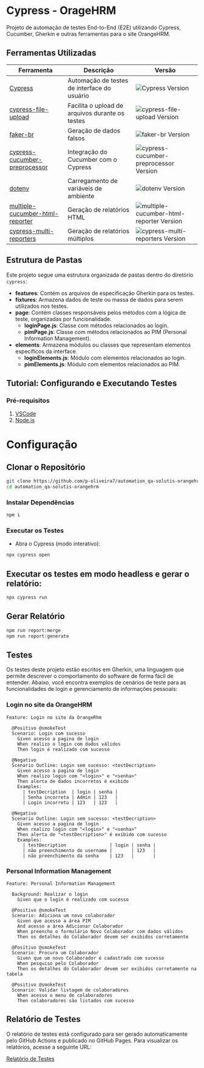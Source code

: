 # Cypress - OrageHRM

Projeto de automação de testes End-to-End (E2E) utilizando Cypress, Cucumber, Gherkin e outras ferramentas para o site OrangeHRM.

## Ferramentas Utilizadas

| Ferramenta | Descrição | Versão |
|------------|-----------|--------|
| [Cypress](https://www.npmjs.com/package/cypress) | Automação de testes de interface do usuário | ![Cypress Version](https://img.shields.io/badge/cypress-v13.3.1-brightgreen) |
| [cypress-file-upload](https://www.npmjs.com/package/cypress-file-upload) | Facilita o upload de arquivos durante os testes | ![cypress-file-upload Version](https://img.shields.io/badge/cypress--file--upload-v5.0.8-brightgreen) |
| [faker-br](https://www.npmjs.com/package/faker-br) | Geração de dados falsos | ![faker-br Version](https://img.shields.io/badge/faker--br-v0.4.1-brightgreen) |
| [cypress-cucumber-preprocessor](https://www.npmjs.com/package/cypress-cucumber-preprocessor) | Integração do Cucumber com o Cypress | ![cypress-cucumber-preprocessor Version](https://img.shields.io/badge/cypress--cucumber--preprocessor-v4.3.1-brightgreen) |
| [dotenv](https://www.npmjs.com/package/dotenv) | Carregamento de variáveis de ambiente | ![dotenv Version](https://img.shields.io/badge/dotenv-v16.3.1-brightgreen) |
| [multiple-cucumber-html-reporter](https://www.npmjs.com/package/multiple-cucumber-html-reporter) | Geração de relatórios HTML | ![multiple-cucumber-html-reporter Version](https://img.shields.io/badge/multiple--cucumber--html--reporter-v3.5.0-brightgreen) |
| [cypress-multi-reporters](https://www.npmjs.com/package/cypress-multi-reporters) | Geração de relatórios múltiplos | ![cypress-multi-reporters Version](https://img.shields.io/badge/cypress--multi--reporters-v1.6.3-brightgreen) |

## Estrutura de Pastas
Este projeto segue uma estrutura organizada de pastas dentro do diretório `cypress`:

- **features**: Contém os arquivos de especificação Gherkin para os testes.
- **fixtures**: Armazena dados de teste ou massa de dados para serem utilizados nos testes.
- **page**: Contém classes responsáveis pelos métodos com a lógica de teste, organizadas por funcionalidade.
  - **loginPage.js**: Classe com métodos relacionados ao login.
  - **pimPage.js**: Classe com métodos relacionados ao PIM (Personal Information Management).
- **elements**: Armazena módulos ou classes que representam elementos específicos da interface.
  - **loginElements.js**: Módulo com elementos relacionados ao login.
  - **pimElements.js**: Módulo com elementos relacionados ao PIM.

## Tutorial: Configurando e Executando Testes

### Pré-requisitos
1. [VSCode](https://code.visualstudio.com/)
2. [Node.js](https://nodejs.org/)

# Configuração

## Clonar o Repositório
```bash
git clone https://github.com/p-oliveira7/automation_qa-solutis-orangehrm.git
cd automation_qa-solutis-orangehrm
```
### Instalar Dependências
```bash
npm i
```
### Executar os Testes
- Abra o Cypress (modo interativo):
```bash
npx cypress open
```
## Executar os testes em modo headless e gerar o relatório:

```bash
npx cypress run
```
## Gerar Relatório

```bash
npm run report:merge
npm run report:generate
```
## Testes

Os testes deste projeto estão escritos em Gherkin, uma linguagem que permite descrever o comportamento do software de forma fácil de entender. Abaixo, você encontra exemplos de cenários de teste para as funcionalidades de login e gerenciamento de informações pessoais:

### Login no site da OrangeHRM
```gherkin
Feature: Login no site da OrangeRhm

  @Positivo @smokeTest
  Scenario: Login com sucesso
    Given acesso a pagina de login
    When realizo o login com dados válidos
    Then login é realizado com sucesso

  @Negativo
  Scenario Outline: Login sem sucesso: <testDecription>
    Given acesso a pagina de login
    When realizo login com "<login>" e "<senha>"
    Then alerta de dados incorretos é exibido
    Examples:
      | testDecription  | login | senha |
      | Senha incorreta | Admin | 123   |
      | Login incorreto | 123   | 123   |

  @Negativo
  Scenario Outline: Login sem sucesso: <testDecription>
    Given acesso a pagina de login
    When realizo login com "<login>" e "<senha>"
    Then alerta de "<testDecription>" é exibido com sucesso
    Examples:
      | testDecription                | login | senha |
      | não preenchimento do username |       | 123   |
      | não preenchimento da senha    | 123   |       |

```
### Personal Information Management
```gherkin
Feature: Personal Information Management

  Background: Realizar o login
    Given que o login é realizado com sucesso

  @Positivo @smokeTest
  Scenario: Adiciona um novo colaborador
    Given que acesso a área PIM
    And acesso a área Adicionar Colaborador
    When preencho o formulário Novo Colaborador com dados válidos
    Then os detalhes do Colaborador devem ser exibidos corretamente
    
  @Positivo @smokeTest
  Scenario: Procura um Colaborador
    Given que um novo Colaborador é cadastrado com sucesso
    When pesquiso pelo Colaborador
    Then os detalhes do Colaborador devem ser exibidos corretamente na tabela

  @Positivo @smokeTest
  Scenario: Validar listagem de colaboradores
    When acesso o menu de colaboradores
    Then colaboradores são listados com sucesso
```
## Relatório de Testes

O relatório de testes está configurado para ser gerado automaticamente pelo GitHub Actions e publicado no GitHub Pages. Para visualizar os relatórios, acesse a seguinte URL:

[Relatório de Testes](https://p-oliveira7.github.io/automation_qa-solutis-orangehrm/)

